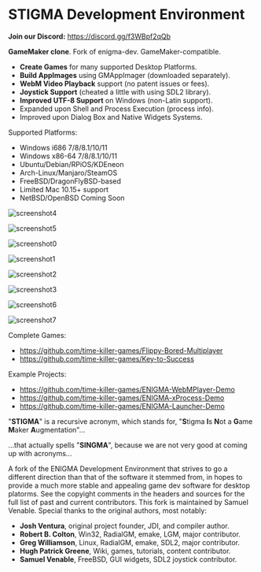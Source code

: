 # STIGMA Development Environment

**Join our Discord:** https://discord.gg/f3WBpf2qQb

**GameMaker clone**. Fork of enigma-dev. GameMaker-compatible.

- **Create Games** for many supported Desktop Platforms.
- **Build AppImages** using GMAppImager (downloaded separately).
- **WebM Video Playback** support (no patent issues or fees).
- **Joystick Support** (cheated a little with using SDL2 library).
- **Improved UTF-8 Support** on Windows (non-Latin support).
- Expanded upon Shell and Process Execution (process info).
- Improved upon Dialog Box and Native Widgets Systems.

Supported Platforms:

- Windows i686 7/8/8.1/10/11
- Windows x86-64 7/8/8.1/10/11
- Ubuntu/Debian/RPiOS/KDEneon
- Arch-Linux/Manjaro/SteamOS
- FreeBSD/DragonFlyBSD-based
- Limited Mac 10.15+ support
- NetBSD/OpenBSD Coming Soon

![screenshot4](https://github.com/time-killer-games/stigma-dev/raw/master/Resources/screenshot4.png)

![screenshot5](https://github.com/time-killer-games/stigma-dev/raw/master/Resources/screenshot5.png)

![screenshot0](https://github.com/time-killer-games/stigma-dev/raw/master/Resources/screenshot0.png)

![screenshot1](https://github.com/time-killer-games/stigma-dev/raw/master/Resources/screenshot1.png)

![screenshot2](https://github.com/time-killer-games/stigma-dev/raw/master/Resources/screenshot2.png)

![screenshot3](https://github.com/time-killer-games/stigma-dev/raw/master/Resources/screenshot3.png)

![screenshot6](https://github.com/time-killer-games/stigma-dev/raw/master/Resources/screenshot6.png)

![screenshot7](https://github.com/time-killer-games/stigma-dev/raw/master/Resources/screenshot7.png)

Complete Games:

- https://github.com/time-killer-games/Flippy-Bored-Multiplayer
- https://github.com/time-killer-games/Key-to-Success

Example Projects:

- https://github.com/time-killer-games/ENIGMA-WebMPlayer-Demo
- https://github.com/time-killer-games/ENIGMA-xProcess-Demo
- https://github.com/time-killer-games/ENIGMA-Launcher-Demo

"**STIGMA**" is a recursive acronym, which stands for, "**S**tigma **I**s **N**ot a **G**ame **M**aker **A**ugmentation"...

...that actually spells "**SINGMA**", because we are not very good at coming up with acronyms...

A fork of the ENIGMA Development Environment that strives to go a different direction than that of the software it stemmed from, in hopes to provide a much more stable and appealing game dev software for desktop platorms. See the copyight comments in the headers and sources for the full list of past and current contributors. This fork is maintained by Samuel Venable. Special thanks to the original authors, most notably:

- **Josh Ventura**, original project founder, JDI, and compiler author.
- **Robert B. Colton**, Win32, RadialGM, emake, LGM, major contributor.
- **Greg Williamson**, Linux, RadialGM, emake, SDL2, major contributor.
- **Hugh Patrick Greene**, Wiki, games, tutorials, content contributor.
- **Samuel Venable**, FreeBSD, GUI widgets, SDL2 joystick contributor.
